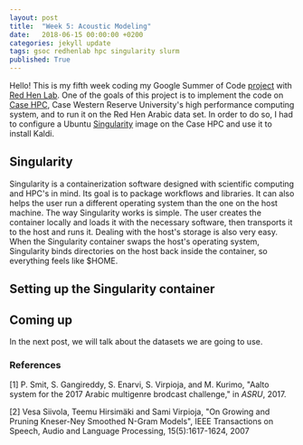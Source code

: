 ```yaml
---
layout: post
title:  "Week 5: Acoustic Modeling"
date:   2018-06-15 00:00:00 +0200
categories: jekyll update
tags: gsoc redhenlab hpc singularity slurm
published: True
---
```


Hello!
This is my fifth week coding my Google Summer of Code [project](https://summerofcode.withgoogle.com/projects/#5542722241298432) with [Red Hen Lab](www.redhenlab.org/). One of the goals of this project is to implement the code on [Case HPC](https://sites.google.com/a/case.edu/hpc-upgraded-cluster/home), Case Western Reserve University's high performance computing system, and to run it on the Red Hen Arabic data set. In order to do so, I had to configure a Ubuntu [Singularity](https://singularity.lbl.gov/) image on the Case HPC and use it to install Kaldi.

## Singularity
Singularity is a containerization software designed with scientific computing and HPC's in mind. Its goal is to package workflows and libraries. It can also helps the user run a different operating system than the one on the host machine.
The way Singularity works is simple. The user creates the container locally and loads it with the necessary software, then transports it to the host and runs it.
Dealing with the host's storage is also very easy. When the Singularity container swaps the host's operating system, Singularity binds directories on the host back inside the container, so everything feels like $HOME.

## Setting up the Singularity container

## Coming up
In the next post, we will talk about the datasets we are going to use.

### **References**

[1] P. Smit, S. Gangireddy, S. Enarvi, S. Virpioja, and M. Kurimo, "Aalto system for the 2017 Arabic multigenre brodcast challenge," in *ASRU*, 2017.

[2] Vesa Siivola, Teemu Hirsimäki and Sami Virpioja,
"On Growing and Pruning Kneser-Ney Smoothed N-Gram Models", IEEE
Transactions on Speech, Audio and Language Processing,
15(5):1617-1624, 2007